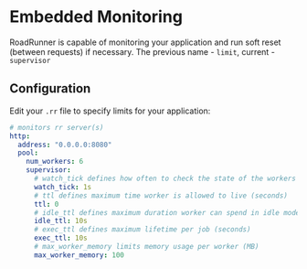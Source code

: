 # Embedded Monitoring
RoadRunner is capable of monitoring your application and run soft reset (between requests) if necessary. The previous name - `limit`, current - `supervisor`

## Configuration
Edit your `.rr` file to specify limits for your application:

```yaml
# monitors rr server(s)
http:
  address: "0.0.0.0:8080"
  pool:
    num_workers: 6
    supervisor:
      # watch_tick defines how often to check the state of the workers (seconds)
      watch_tick: 1s
      # ttl defines maximum time worker is allowed to live (seconds)
      ttl: 0
      # idle_ttl defines maximum duration worker can spend in idle mode after first use. Disabled when 0 (seconds)
      idle_ttl: 10s
      # exec_ttl defines maximum lifetime per job (seconds)
      exec_ttl: 10s
      # max_worker_memory limits memory usage per worker (MB)
      max_worker_memory: 100
```